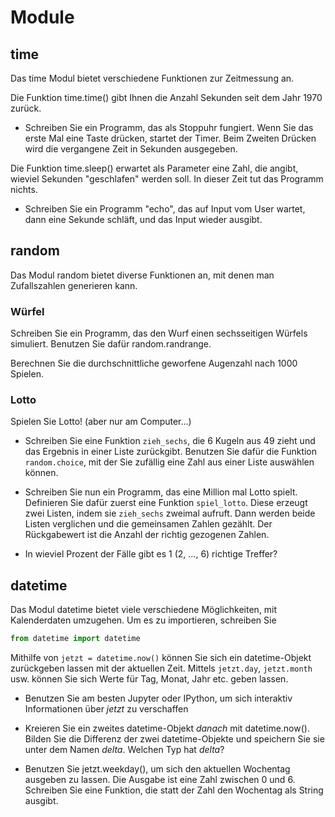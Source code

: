 <!-- 
.. title: 5 - Übungen - 17.11.17
.. slug: module_exceptions_uebungen
.. date: 2017-11-16 00:00:00 UTC+01:00
.. tags: 
.. category: 
.. link: 
.. description: 
.. type: text
-->



# Module

## time

Das time Modul bietet verschiedene Funktionen zur Zeitmessung an.

Die Funktion time.time() gibt Ihnen die Anzahl Sekunden seit dem Jahr 1970 zurück.

* Schreiben Sie ein Programm, das als Stoppuhr fungiert. Wenn Sie das erste Mal eine Taste drücken,
startet der Timer. Beim Zweiten Drücken wird die vergangene Zeit in Sekunden ausgegeben.

Die Funktion time.sleep() erwartet als Parameter eine Zahl, die angibt, wieviel Sekunden "geschlafen"
werden soll. In dieser Zeit tut das Programm nichts.

* Schreiben Sie ein Programm "echo", das auf Input vom User wartet, dann eine Sekunde schläft, und
das Input wieder ausgibt.

## random

Das Modul random bietet diverse Funktionen an, mit denen man Zufallszahlen generieren kann.

### Würfel

Schreiben Sie ein Programm, das den Wurf einen sechsseitigen Würfels simuliert.
Benutzen Sie dafür random.randrange.

Berechnen Sie die durchschnittliche geworfene Augenzahl nach 1000 Spielen.

### Lotto

Spielen Sie Lotto! (aber nur am Computer...) 

* Schreiben Sie eine Funktion ```zieh_sechs```, die 6 Kugeln aus 49 zieht und das Ergebnis in einer Liste zurückgibt.
  Benutzen Sie dafür die Funktion ```random.choice```, mit der Sie zufällig eine Zahl aus einer Liste
  auswählen können.

* Schreiben Sie nun ein Programm, das eine Million mal Lotto spielt.
  Definieren Sie dafür zuerst eine Funktion ```spiel_lotto```.
  Diese erzeugt zwei Listen, indem sie ```zieh_sechs``` zweimal aufruft.
  Dann werden beide Listen verglichen und die gemeinsamen Zahlen gezählt.
  Der Rückgabewert ist die Anzahl der richtig gezogenen Zahlen.

* In wieviel Prozent der Fälle gibt es 1 (2, ..., 6) richtige Treffer?


## datetime

Das Modul datetime bietet viele verschiedene Möglichkeiten, mit Kalenderdaten umzugehen.
Um es zu importieren, schreiben Sie

```python
from datetime import datetime
```

Mithilfe von ```jetzt = datetime.now()``` können Sie sich ein datetime-Objekt zurückgeben lassen mit der 
aktuellen Zeit.
Mittels ```jetzt.day```, ```jetzt.month``` usw. können Sie sich Werte für Tag, Monat, Jahr etc. geben lassen.

* Benutzen Sie am besten Jupyter oder IPython, um sich interaktiv Informationen über *jetzt* zu verschaffen

* Kreieren Sie ein zweites datetime-Objekt *danach* mit datetime.now(). Bilden Sie die Differenz
  der zwei datetime-Objekte und speichern Sie sie unter dem Namen *delta*. Welchen Typ hat *delta*?

* Benutzen Sie jetzt.weekday(), um sich den aktuellen Wochentag ausgeben zu lassen. Die Ausgabe ist eine
  Zahl zwischen 0 und 6. Schreiben Sie eine Funktion, die statt der Zahl den Wochentag als String
  ausgibt.





